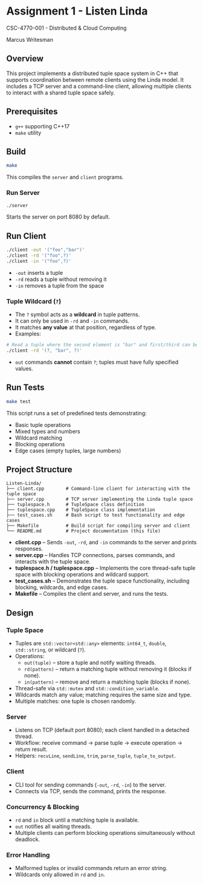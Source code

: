 # Assignment 1 - Listen Linda

CSC-4770-001 - Distributed & Cloud Computing

Marcus Writesman

## Overview

This project implements a distributed tuple space system in C++ that supports coordination between remote clients using the Linda model. It includes a TCP server and a command-line client, allowing multiple clients to interact with a shared tuple space safely.

## Prerequisites

- `g++` supporting C++17
- `make` utility

## Build

```bash
make
```

This compiles the `server` and `client` programs.

### Run Server

```bash
./server
```

Starts the server on port 8080 by default.

## Run Client

```bash
./client -out '("foo","bar")'
./client -rd '("foo",?)'
./client -in '("foo",?)'
```

- `-out` inserts a tuple
- `-rd` reads a tuple without removing it
- `-in` removes a tuple from the space

### Tuple Wildcard (`?`)

- The `?` symbol acts as a **wildcard** in tuple patterns.
- It can only be used in `-rd` and `-in` commands.
- It matches **any value** at that position, regardless of type.
- Examples:

```bash
# Read a tuple where the second element is "bar" and first/third can be anything
./client -rd '(?, "bar", ?)'
```

- `out` commands **cannot** contain `?`; tuples must have fully specified values.

## Run Tests

```bash
make test
```

This script runs a set of predefined tests demonstrating:

- Basic tuple operations
- Mixed types and numbers
- Wildcard matching
- Blocking operations
- Edge cases (empty tuples, large numbers)

## Project Structure

```text
Listen-Linda/
├── client.cpp        # Command-line client for interacting with the tuple space
├── server.cpp        # TCP server implementing the Linda tuple space
├── tuplespace.h      # TupleSpace class definition
├── tuplespace.cpp    # TupleSpace class implementation
├── test_cases.sh     # Bash script to test functionality and edge cases
├── Makefile          # Build script for compiling server and client
└── README.md         # Project documentation (this file)
```

- **client.cpp** – Sends `-out`, `-rd`, and `-in` commands to the server and prints responses.
- **server.cpp** – Handles TCP connections, parses commands, and interacts with the tuple space.
- **tuplespace.h / tuplespace.cpp** – Implements the core thread-safe tuple space with blocking operations and wildcard support.
- **test_cases.sh** – Demonstrates the tuple space functionality, including blocking, wildcards, and edge cases.
- **Makefile** – Compiles the client and server, and runs the tests.

## Design

### Tuple Space

- Tuples are `std::vector<std::any>` elements: `int64_t`, `double`, `std::string`, or wildcard (`?`).
- Operations:  
  - `out(tuple)` – store a tuple and notify waiting threads.
  - `rd(pattern)` – return a matching tuple without removing it (blocks if none).
  - `in(pattern)` – remove and return a matching tuple (blocks if none).
- Thread-safe via `std::mutex` and `std::condition_variable`.
- Wildcards match any value; matching requires the same size and type.
- Multiple matches: one tuple is chosen randomly.

### Server

- Listens on TCP (default port 8080); each client handled in a detached thread.
- Workflow: receive command → parse tuple → execute operation → return result.
- Helpers: `recvLine`, `sendLine`, `trim`, `parse_tuple`, `tuple_to_output`.

### Client

- CLI tool for sending commands (`-out`, `-rd`, `-in`) to the server.
- Connects via TCP, sends the command, prints the response.

### Concurrency & Blocking

- `rd` and `in` block until a matching tuple is available.
- `out` notifies all waiting threads.
- Multiple clients can perform blocking operations simultaneously without deadlock.

### Error Handling

- Malformed tuples or invalid commands return an error string.
- Wildcards only allowed in `rd` and `in`.
